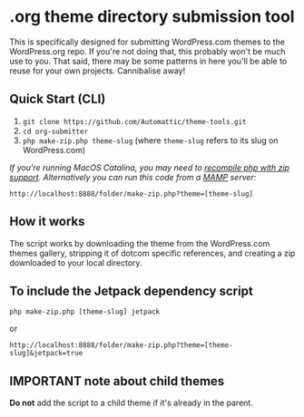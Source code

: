 # .org theme directory submission tool

This is specifically designed for submitting WordPress.com themes to the WordPress.org repo. If you're not doing that, this probably won't be much use to you. That said, there may be some patterns in here you'll be able to reuse for your own projects. Cannibalise away!

## Quick Start (CLI)

1. `git clone https://github.com/Automattic/theme-tools.git`
2. `cd org-submitter`
3. `php make-zip.php theme-slug` (where `theme-slug` refers to its slug on WordPress.com)

*If you're running MacOS Catalina, you may need to [recompile php with zip support](https://stackoverflow.com/questions/58290566/install-ext-zip-for-mac). Alternatively you can run this code from a [MAMP](https://mamp.info) server:*

`http://localhost:8888/folder/make-zip.php?theme=[theme-slug]`

## How it works

The script works by downloading the theme from the WordPress.com themes gallery, stripping it of dotcom specific references, and creating a zip downloaded to your local directory.

## To include the Jetpack dependency script

`php make-zip.php [theme-slug] jetpack`

or

`http://localhost:8888/folder/make-zip.php?theme=[theme-slug]&jetpack=true`

## IMPORTANT note about child themes

**Do not** add the script to a child theme if it's already in the parent. 
